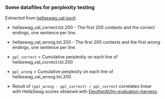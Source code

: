 ### Some datafiles for perplexity testing

Extracted from [hellaswag_val.jsonl](https://github.com/rowanz/hellaswag/blob/master/data/hellaswag_val.jsonl):

- hellaswag_val_correct.txt.200 - The first 200 contexts and the correct endings, one sentence per line.
- hellaswag_val_wrong.txt.200 - The first 200 contexts and the first wrong endings, one sentence per line.

- `ppl_correct` = Cumulative perplexity on each line of hellaswag_val_correct.txt.200
- `ppl_wrong` = Cumulative perplexity on each line of hellaswag_val_wrong.txt.200

- Result of `(ppl_wrong - ppl_correct) / ppl_correct` correlates linear with HellaSwag scores obtained with [EleutherAI/lm-evaluation-harness](https://github.com/EleutherAI/lm-evaluation-harness).

